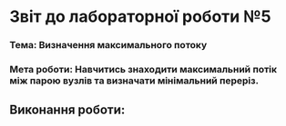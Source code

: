 # Звіт до лабораторної роботи №5

### Тема: Визначення максимального потоку

### Мета роботи: Навчитись знаходити максимальний потік між парою вузлів та визначати мінімальний переріз.

## Виконання роботи:
